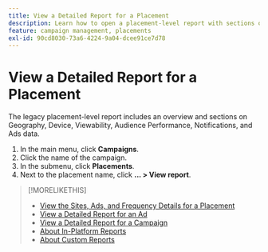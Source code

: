```yaml
---
title: View a Detailed Report for a Placement
description: Learn how to open a placement-level report with sections on Geography, Device, Viewability, Audience Performance, Notifications, and Ads data.
feature: campaign management, placements
exl-id: 90cd8030-73a6-4224-9a04-dcee91ce7d78
---
```

# View a Detailed Report for a Placement

The legacy placement-level report includes an overview and sections on Geography, Device, Viewability, Audience Performance, Notifications, and Ads data.

1. In the main menu, click **Campaigns**.
1. Click the name of the campaign.
1. In the submenu, click **Placements**.
1. Next to the placement name, click  **... > View report**.

>[!MORELIKETHIS]
>
>* [View the Sites, Ads, and Frequency Details for a Placement](/help/dsp/campaign-management/reports/placement-details-view.md)
>* [View a Detailed Report for an Ad](/help/dsp/campaign-management/ads/ad-view-report.md)
>* [View a Detailed Report for a Campaign](/help/dsp/campaign-management/campaigns/campaign-view-report.md)
>* [About In-Platform Reports](/help/dsp/campaign-management/reports/campaign-reports-about.md)
>* [About Custom Reports](/help/dsp/reports/report-about.md)
